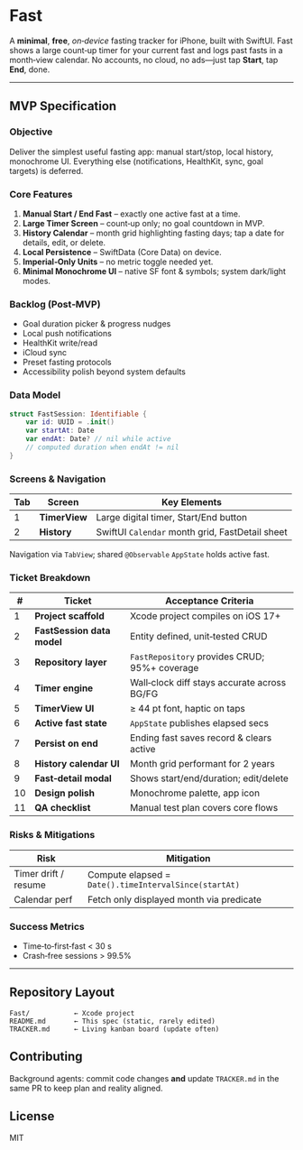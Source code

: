 # Fast

A **minimal**, **free**, *on‑device* fasting tracker for iPhone, built with SwiftUI. Fast shows a large count‑up timer for your current fast and logs past fasts in a month‑view calendar. No accounts, no cloud, no ads—just tap **Start**, tap **End**, done.

---

## MVP Specification

### Objective

Deliver the simplest useful fasting app: manual start/stop, local history, monochrome UI. Everything else (notifications, HealthKit, sync, goal targets) is deferred.

### Core Features

1. **Manual Start / End Fast** – exactly one active fast at a time.
2. **Large Timer Screen** – count‑up only; no goal countdown in MVP.
3. **History Calendar** – month grid highlighting fasting days; tap a date for details, edit, or delete.
4. **Local Persistence** – SwiftData (Core Data) on device.
5. **Imperial‑Only Units** – no metric toggle needed yet.
6. **Minimal Monochrome UI** – native SF font & symbols; system dark/light modes.

### Backlog (Post‑MVP)

* Goal duration picker & progress nudges
* Local push notifications
* HealthKit write/read
* iCloud sync
* Preset fasting protocols
* Accessibility polish beyond system defaults

### Data Model

```swift
struct FastSession: Identifiable {
    var id: UUID = .init()
    var startAt: Date
    var endAt: Date? // nil while active
    // computed duration when endAt != nil
}
```

### Screens & Navigation

| Tab | Screen        | Key Elements                                    |
| --- | ------------- | ----------------------------------------------- |
| 1   | **TimerView** | Large digital timer, Start/End button           |
| 2   | **History**   | SwiftUI `Calendar` month grid, FastDetail sheet |

Navigation via `TabView`; shared `@Observable` `AppState` holds active fast.

### Ticket Breakdown

| #  | Ticket                     | Acceptance Criteria                           |
| -- | -------------------------- | --------------------------------------------- |
| 1  | **Project scaffold**       | Xcode project compiles on iOS 17+             |
| 2  | **FastSession data model** | Entity defined, unit‑tested CRUD              |
| 3  | **Repository layer**       | `FastRepository` provides CRUD; 95%+ coverage |
| 4  | **Timer engine**           | Wall‑clock diff stays accurate across BG/FG   |
| 5  | **TimerView UI**           | ≥ 44 pt font, haptic on taps                  |
| 6  | **Active fast state**      | `AppState` publishes elapsed secs             |
| 7  | **Persist on end**         | Ending fast saves record & clears active      |
| 8  | **History calendar UI**    | Month grid performant for 2 years             |
| 9  | **Fast‑detail modal**      | Shows start/end/duration; edit/delete         |
| 10 | **Design polish**          | Monochrome palette, app icon                  |
| 11 | **QA checklist**           | Manual test plan covers core flows            |

### Risks & Mitigations

| Risk                 | Mitigation                                            |
| -------------------- | ----------------------------------------------------- |
| Timer drift / resume | Compute elapsed = `Date().timeIntervalSince(startAt)` |
| Calendar perf        | Fetch only displayed month via predicate              |

### Success Metrics

* Time‑to‑first‑fast < 30 s
* Crash‑free sessions > 99.5%

---

## Repository Layout

```
Fast/           ← Xcode project
README.md       ← This spec (static, rarely edited)
TRACKER.md      ← Living kanban board (update often)
```

## Contributing

Background agents: commit code changes **and** update `TRACKER.md` in the same PR to keep plan and reality aligned.

## License

MIT
